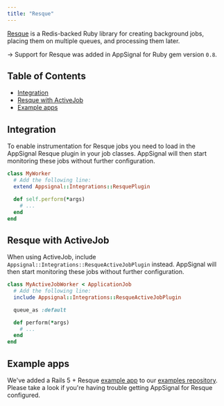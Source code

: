 ```yaml
---
title: "Resque"
---
```


[Resque](https://github.com/resque/resque) is a Redis-backed Ruby library for creating background jobs, placing them on multiple queues, and processing them later.

-> Support for Resque was added in AppSignal for Ruby gem version `0.8`.

## Table of Contents

- [Integration](#integration)
- [Resque with ActiveJob](#resque-with-activejob)
- [Example apps](#example-apps)

## Integration

To enable instrumentation for Resque jobs you need to load in the AppSignal Resque plugin in your job classes. AppSignal will then start monitoring these jobs without further configuration.

```ruby
class MyWorker
  # Add the following line:
  extend Appsignal::Integrations::ResquePlugin

  def self.perform(*args)
    # ...
  end
end
```

## Resque with ActiveJob

When using ActiveJob, include `Appsignal::Integrations::ResqueActiveJobPlugin` instead. AppSignal will then start monitoring these jobs without further configuration.

```ruby
class MyActiveJobWorker < ApplicationJob
  # Add the following line:
  include Appsignal::Integrations::ResqueActiveJobPlugin

  queue_as :default

  def perform(*args)
    # ...
  end
end
```

## Example apps

We've added a Rails 5 + Resque [example app](https://github.com/appsignal/appsignal-examples/tree/rails-5+resque) to our [examples repository](https://github.com/appsignal/appsignal-examples). Please take a look if you're having trouble getting AppSignal for Resque configured.
